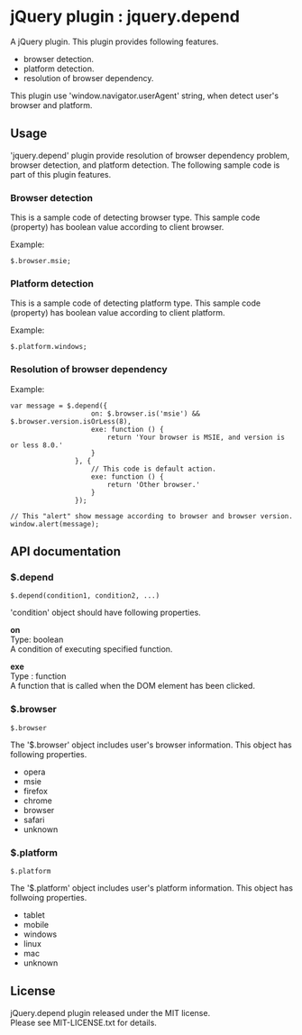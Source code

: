jQuery plugin : jquery.depend
==========================

A jQuery plugin. This plugin provides following features. 

 * browser detection.
 * platform detection.
 * resolution of browser dependency.

This plugin use 'window.navigator.userAgent' string, when detect user's browser and platform.


Usage
--------------------------

'jquery.depend' plugin provide resolution of browser dependency problem, browser detection, and platform detection. The following sample code is part of this plugin features.

### Browser detection

This is a sample code of detecting browser type. This sample code (property) has boolean value according to client browser.

Example:

    $.browser.msie;

### Platform detection

This is a sample code of detecting platform type. This sample code (property) has boolean value according to client platform.

Example:

    $.platform.windows;

### Resolution of browser dependency

Example:  

    var message = $.depend({
                        on: $.browser.is('msie') && $.browser.version.isOrLess(8),
                        exe: function () {
                            return 'Your browser is MSIE, and version is or less 8.0.'
                        }
                    }, {
                        // This code is default action.
                        exe: function () {
                            return 'Other browser.'
                        }
                    });
    
    // This "alert" show message according to browser and browser version.
    window.alert(message);


API documentation
--------------------------

### $.depend  

    $.depend(condition1, condition2, ...)

'condition' object should have following properties.

**on**  
Type: boolean  
A condition of executing specified function.  

**exe**  
Type : function  
A function that is called when the DOM element has been clicked.  

### $.browser

    $.browser

The '$.browser' object includes user's browser information.
This object has following properties.

 * opera
 * msie
 * firefox
 * chrome
 * browser
 * safari
 * unknown

### $.platform  

    $.platform

The '$.platform' object includes user's platform information.
This object has follwoing properties.

 * tablet
 * mobile
 * windows
 * linux
 * mac
 * unknown


License
--------------------------
jQuery.depend plugin released under the MIT license.  
Please see MIT-LICENSE.txt for details.
